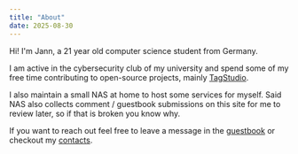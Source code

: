 ```yaml
---
title: "About"
date: 2025-08-30
---
```


Hi! I'm Jann, a 21 year old computer science student from Germany.

I am active in the cybersecurity club of my university and spend some of my free time contributing to open-source projects, mainly [TagStudio](https://github.com/TagStudioDev/TagStudio).

I also maintain a small NAS at home to host some services for myself. Said NAS also collects comment / guestbook submissions on this site for me to review later, so if that is broken you know why.

If you want to reach out feel free to leave a message in the [guestbook](@/guestbook.md) or checkout my [contacts](@/contact.md).